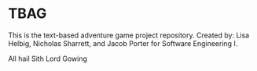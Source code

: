 # TBAG
This is the text-based adventure game project repository.
Created by: Lisa Helbig, Nicholas Sharrett, and Jacob Porter for Software Engineering I.

All hail Sith Lord Gowing
